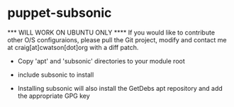 puppet-subsonic
===============

*** WILL WORK ON UBUNTU ONLY ****
If you would like to contribute other O/S configuraions, please pull the Git project, modify and contact me at craig[at]cwatson[dot]org with a diff patch.

* Copy 'apt' and 'subsonic' directories to your module root
* include subsonic to install

* Installing subsonic will also install the GetDebs apt repository and add the appropriate GPG key
